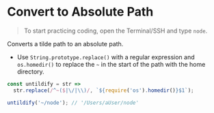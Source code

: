 # Convert to Absolute Path

> To start practicing coding, open the Terminal/SSH and type `node`.

Converts a tilde path to an absolute path.

- Use `String.prototype.replace()` with a regular expression and `os.homedir()` to replace the `~` in the start of the path with the home directory.

```js
const untildify = str =>
  str.replace(/^~($|\/|\\)/, `${require('os').homedir()}$1`);
```

```js
untildify('~/node'); // '/Users/aUser/node'
```
